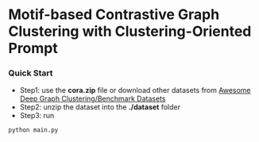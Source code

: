 # Motif-based Contrastive Graph Clustering with Clustering-Oriented Prompt



### Quick Start

- Step1: use the **cora.zip** file or download other datasets from [Awesome Deep Graph Clustering/Benchmark Datasets](https://github.com/yueliu1999/Awesome-Deep-Graph-Clustering#benchmark-datasets) 
- Step2: unzip the dataset into the **./dataset** folder
- Step3: run

```
python main.py
```

